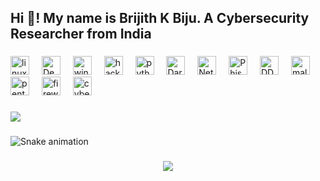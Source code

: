 <h2 align="left">Hi 👋! My name is Brijith K Biju. A Cybersecurity Researcher from India</h2>

###




<div align="left">
  <img src="https://cdn-icons-png.flaticon.com/128/6124/6124995.png" height="30" alt="linux logo"  />
  <img width="12" />
  <img src="https://cdn-icons-png.flaticon.com/128/246/246118.png" height="30" alt="Debian logo"  />
  <img width="12" />
  <img src="https://cdn-icons-png.flaticon.com/128/15455/15455332.png" height="30" alt="windows logo"  />
  <img width="12" />
  <img src="https://cdn-icons-png.flaticon.com/128/15097/15097060.png" height="30" alt="hacker logo"  />
  <img width="12" />
  <img src="https://cdn-icons-png.flaticon.com/128/17308/17308064.png" height="30" alt="python logo"  />
  <img width="12" />
  <img src="https://cdn-icons-png.flaticon.com/128/7438/7438887.png" height="30" alt="Dark web logo"  />
  <img width="12" />
  <img src="https://cdn-icons-png.flaticon.com/128/2082/2082812.png" height="30" alt="Networing logo"  />
  <img width="12" />
  <img src="https://cdn-icons-png.flaticon.com/128/12028/12028014.png" height="30" alt="Phishing logo"  />
  <img width="12" />
  <img src="https://cdn-icons-png.flaticon.com/128/6072/6072147.png" height="30" alt="DDOS logo"  />
  <img width="12" />
  <img src="https://cdn-icons-png.flaticon.com/128/5734/5734013.png" height="30" alt="malware logo"  />
  <img width="12" />
  <img src="https://cdn-icons-png.flaticon.com/128/18240/18240410.png" height="30" alt="pentest logo"  />
  <img width="12" />
  <img src="https://cdn-icons-png.flaticon.com/128/9578/9578846.png" height="30" alt="firewall logo"  />
  <img width="12" />
  <img src="https://cdn-icons-png.flaticon.com/128/17728/17728615.png" height="30" alt="cyberforensic logo"  />
</div>

###

<img align="center" height="" src="https://media.tenor.com/GfSX-u7VGM4AAAAM/coding.gif"  /> 

###

<img src="https://i.imgur.com/pQT0l.gif" alt="Snake animation" />

###

<div align="center">
  <img src="https://profile-counter.glitch.me/Najas06/count.svg?"  />
</div>

###
